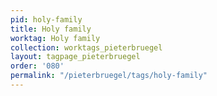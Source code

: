 ```yaml
---
pid: holy-family
title: Holy family
worktag: Holy family
collection: worktags_pieterbruegel
layout: tagpage_pieterbruegel
order: '080'
permalink: "/pieterbruegel/tags/holy-family"
---
```

